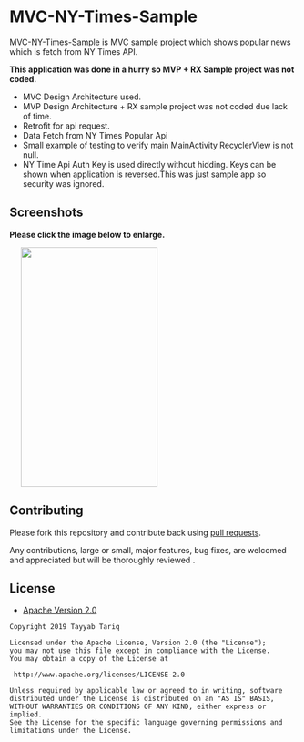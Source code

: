 # MVC-NY-Times-Sample
MVC-NY-Times-Sample is MVC sample project which shows popular news which is fetch from NY Times API.

**This application was done in a hurry so MVP + RX Sample project was not coded.**

- MVC Design Architecture used.
- MVP Design Architecture + RX sample project was not coded due lack of time.
- Retrofit for api request.
- Data Fetch from NY Times Popular Api
- Small example of testing to verify main MainActivity RecyclerView is not null.
- NY Time Api Auth Key is used directly without hidding. Keys can be shown when application is reversed.This was just sample app so security was ignored.


## Screenshots

**Please click the image below to enlarge.**


<img src="https://github.com/tayyabtariq50/MVC-NY-Times-Sample-Android/blob/master/screenshot.png" height="420" width="240" hspace="20">


## Contributing

Please fork this repository and contribute back using
[pull requests](https://github.com/tayyabtariq50/MVC-NY-Times-Sample-Android/pulls).

Any contributions, large or small, major features, bug fixes, are welcomed and appreciated
but will be thoroughly reviewed .

## License

* [Apache Version 2.0](http://www.apache.org/licenses/LICENSE-2.0.html)

```
Copyright 2019 Tayyab Tariq

Licensed under the Apache License, Version 2.0 (the "License");
you may not use this file except in compliance with the License.
You may obtain a copy of the License at

 http://www.apache.org/licenses/LICENSE-2.0

Unless required by applicable law or agreed to in writing, software
distributed under the License is distributed on an "AS IS" BASIS,
WITHOUT WARRANTIES OR CONDITIONS OF ANY KIND, either express or implied.
See the License for the specific language governing permissions and
limitations under the License.

